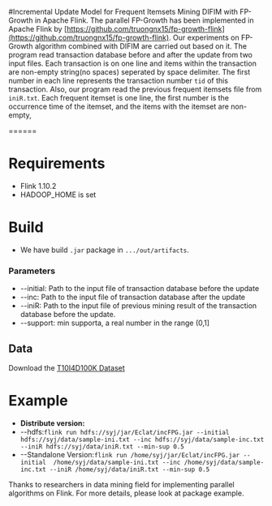 
#Incremental Update Model for Frequent Itemsets Mining 
DIFIM with FP-Growth in Apache Flink.
The parallel FP-Growth has been implemented in Apache Flink by [https://github.com/truongnx15/fp-growth-flink](https://github.com/truongnx15/fp-growth-flink). Our experiments on FP-Growth algorithm combined with DIFIM are carried out based on it. 
The program read transaction database before and after the update from two input files. Each transaction is on one line and items within the transaction are non-empty string(no spaces) seperated by space delimiter. The first number in each line represents the transaction number `tid` of this transaction.
Also, our program read the previous frequent itemsets file from `iniR.txt`. Each frequent itemset is one line, the first number is the occurrence time of the itemset, and the items with the itemset are non-empty,

======

# Requirements
* Flink 1.10.2
* HADOOP_HOME is set

# Build

*  We have build `.jar` package in `.../out/artifacts`.

### Parameters

* --initial: Path to the input file of transaction database before the update
* --inc: Path to the input file of transaction database after the update
* --iniR: Path to the input file of previous mining result of the transaction database before the update.
* --support: min supporta, a real number in the range (0,1]


## Data
Download the [T10I4D100K Dataset](http://fimi.uantwerpen.be/data/)


# Example
* **Distribute version:** 
* --hdfs:`flink run hdfs://syj/jar/Eclat/incFPG.jar --initial 
hdfs://syj/data/sample-ini.txt --inc hdfs://syj/data/sample-inc.txt --iniR hdfs://syj/data/iniR.txt --min-sup 0.5`  
* --Standalone Version:`flink run /home/syj/jar/Eclat/incFPG.jar --initial 
/home/syj/data/sample-ini.txt --inc /home/syj/data/sample-inc.txt --iniR /home/syj/data/iniR.txt --min-sup 0.5`  

Thanks to researchers in data mining field for implementing parallel algorithms on Flink. For more details, please look at package example.



